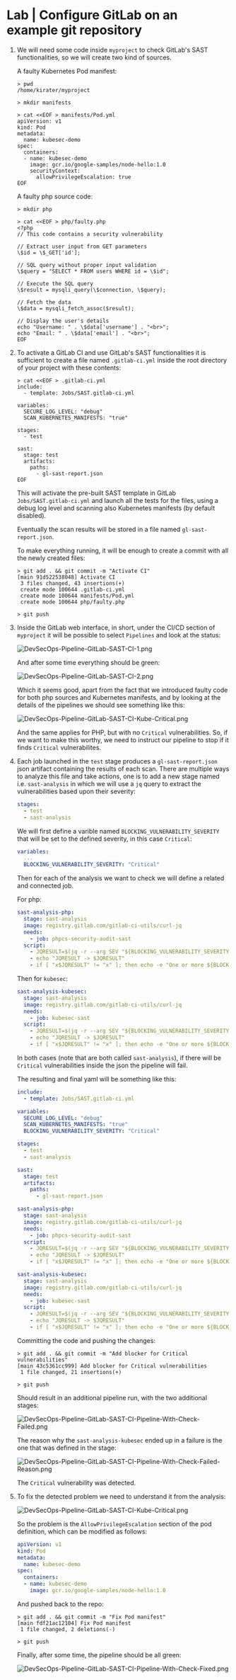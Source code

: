 # Lab | Configure GitLab on an example git repository

1. We will need some code inside `myproject` to check GitLab's SAST
   functionalities, so we will create two kind of sources.

   A faulty Kubernetes Pod manifest:

   ```console
   > pwd
   /home/kirater/myproject

   > mkdir manifests

   > cat <<EOF > manifests/Pod.yml
   apiVersion: v1
   kind: Pod
   metadata:
     name: kubesec-demo
   spec:
     containers:
     - name: kubesec-demo
       image: gcr.io/google-samples/node-hello:1.0
       securityContext:
         allowPrivilegeEscalation: true
   EOF
   ```

   A faulty php source code:

   ```console
   > mkdir php

   > cat <<EOF > php/faulty.php
   <?php
   // This code contains a security vulnerability

   // Extract user input from GET parameters
   \$id = \$_GET['id'];

   // SQL query without proper input validation
   \$query = "SELECT * FROM users WHERE id = \$id";

   // Execute the SQL query
   \$result = mysqli_query(\$connection, \$query);

   // Fetch the data
   \$data = mysqli_fetch_assoc($result);

   // Display the user's details
   echo "Username: " . \$data['username'] . "<br>";
   echo "Email: " . \$data['email'] . "<br>";
   EOF
   ```

2. To activate a GitLab CI and use GitLab's SAST functionalities it is
   sufficient to create a file named `.gitlab-ci.yml` inside the root directory
   of your project with these contents:

   ```console
   > cat <<EOF > .gitlab-ci.yml
   include:
     - template: Jobs/SAST.gitlab-ci.yml

   variables:
     SECURE_LOG_LEVEL: "debug"
     SCAN_KUBERNETES_MANIFESTS: "true"

   stages:
     - test

   sast:
     stage: test
     artifacts:
       paths:
         - gl-sast-report.json
   EOF
   ```

   This will activate the pre-built SAST template in GitLab `Jobs/SAST.gitlab-ci.yml`
   and launch all the tests for the files, using a debug log level and scanning
   also Kubernetes manifests (by default disabled).

   Eventually the scan results will be stored in a file named `gl-sast-report.json`.

   To make everything running, it will be enough to create a commit with all the
   newly created files:

   ```console
   > git add . && git commit -m "Activate CI"
   [main 91d522538048] Activate CI
    3 files changed, 43 insertions(+)
    create mode 100644 .gitlab-ci.yml
    create mode 100644 manifests/Pod.yml
    create mode 100644 php/faulty.php

   > git push
   ```

3. Inside the GitLab web interface, in short, under the CI/CD section of
   `myproject` it will be possible to select `Pipelines` and look at the status:

   ![DevSecOps-Pipeline-GitLab-SAST-CI-1.png](images/DevSecOps-Pipeline-GitLab-SAST-CI-1.png)

   And after some time everything should be green:

   ![DevSecOps-Pipeline-GitLab-SAST-CI-2.png](images/DevSecOps-Pipeline-GitLab-SAST-CI-2.png)

   Which it seems good, apart from the fact that we introduced faulty code for
   both php sources and Kubernetes manifests, and by looking at the details of
   the pipelines we should see something like this:

   ![DevSecOps-Pipeline-GitLab-SAST-CI-Kube-Critical.png](images/DevSecOps-Pipeline-GitLab-SAST-CI-Kube-Critical.png)

   And the same applies for PHP, but with no `Critical` vulnerabilities.
   So, if we want to make this worthy, we need to instruct our pipeline to stop
   if it finds `Critical` vulnerabilites.

4. Each job launched in the `test` stage produces a `gl-sast-report.json` json
   artifact containing the results of each scan.
   There are multiple ways to analyze this file and take actions, one is to add
   a new stage named i.e. `sast-analysis` in which we will use a `jq` query to
   extract the vulnerabilities based upon their severity:

   ```yaml
   stages:
     - test
     - sast-analysis
   ```

   We will first define a varible named `BLOCKING_VULNERABILITY_SEVERITY` that
   will be set to the defined severity, in this case `Critical`:

   ```yaml
   variables:
     ...
     BLOCKING_VULNERABILITY_SEVERITY: "Critical"
   ```

   Then for each of the analysis we want to check we will define a related and
   connected job.

   For php:

   ```yaml
   sast-analysis-php:
     stage: sast-analysis
     image: registry.gitlab.com/gitlab-ci-utils/curl-jq
     needs:
       - job: phpcs-security-audit-sast
     script:
       - JQRESULT=$(jq -r --arg SEV "${BLOCKING_VULNERABILITY_SEVERITY}" '.vulnerabilities[] | select(.severity==$SEV).description' gl-sast-report.json)
       - echo "JQRESULT -> $JQRESULT"
       - if [ "x$JQRESULT" != "x" ]; then echo -e "One or more ${BLOCKING_VULNERABILITY_SEVERITY} vulnerabilities have been found:\n$JQRESULT"; exit 1; fi
   ```

   Then for `kubesec`:

   ```yaml
   sast-analysis-kubesec:
     stage: sast-analysis
     image: registry.gitlab.com/gitlab-ci-utils/curl-jq
     needs:
       - job: kubesec-sast
     script:
       - JQRESULT=$(jq -r --arg SEV "${BLOCKING_VULNERABILITY_SEVERITY}" '.vulnerabilities[] | select(.severity==$SEV).description' gl-sast-report.json)
       - echo "JQRESULT -> $JQRESULT"
       - if [ "x$JQRESULT" != "x" ]; then echo -e "One or more ${BLOCKING_VULNERABILITY_SEVERITY} vulnerabilities have been found:\n$JQRESULT"; exit 1; fi
   ```

   In both cases (note that are both called `sast-analysis`), if there will be
   `Critical` vulnerabilities inside the json the pipeline will fail.

   The resulting and final yaml will be something like this:

   ```yaml
   include:
     - template: Jobs/SAST.gitlab-ci.yml

   variables:
     SECURE_LOG_LEVEL: "debug"
     SCAN_KUBERNETES_MANIFESTS: "true"
     BLOCKING_VULNERABILITY_SEVERITY: "Critical"

   stages:
     - test
     - sast-analysis

   sast:
     stage: test
     artifacts:
       paths:
         - gl-sast-report.json

   sast-analysis-php:
     stage: sast-analysis
     image: registry.gitlab.com/gitlab-ci-utils/curl-jq
     needs:
       - job: phpcs-security-audit-sast
     script:
       - JQRESULT=$(jq -r --arg SEV "${BLOCKING_VULNERABILITY_SEVERITY}" '.vulnerabilities[] | select(.severity==$SEV).description' gl-sast-report.json)
       - echo "JQRESULT -> $JQRESULT"
       - if [ "x$JQRESULT" != "x" ]; then echo -e "One or more ${BLOCKING_VULNERABILITY_SEVERITY} vulnerabilities have been found:\n$JQRESULT"; exit 1; fi

   sast-analysis-kubesec:
     stage: sast-analysis
     image: registry.gitlab.com/gitlab-ci-utils/curl-jq
     needs:
       - job: kubesec-sast
     script:
       - JQRESULT=$(jq -r --arg SEV "${BLOCKING_VULNERABILITY_SEVERITY}" '.vulnerabilities[] | select(.severity==$SEV).description' gl-sast-report.json)
       - echo "JQRESULT -> $JQRESULT"
       - if [ "x$JQRESULT" != "x" ]; then echo -e "One or more ${BLOCKING_VULNERABILITY_SEVERITY} vulnerabilities have been found:\n$JQRESULT"; exit 1; fi
   ```

   Committing the code and pushing the changes:

   ```console
   > git add . && git commit -m "Add blocker for Critical vulnerabilities"
   [main 43c5361cc999] Add blocker for Critical vulnerabilities
    1 file changed, 21 insertions(+)

   > git push
   ```

   Should result in an additional pipeline run, with the two additional stages:

   ![DevSecOps-Pipeline-GitLab-SAST-CI-Pipeline-With-Check-Failed.png](images/DevSecOps-Pipeline-GitLab-SAST-CI-Pipeline-With-Check-Failed.png)

   The reason why the `sast-analysis-kubesec` ended up in a failure is the one
   that was defined in the stage:

   ![DevSecOps-Pipeline-GitLab-SAST-CI-Pipeline-With-Check-Failed-Reason.png](images/DevSecOps-Pipeline-GitLab-SAST-CI-Pipeline-With-Check-Failed-Reason.png)

   The `Critical` vulnerability was detected.

5. To fix the detected problem we need to understand it from the analysis:

   ![DevSecOps-Pipeline-GitLab-SAST-CI-Kube-Critical.png](images/DevSecOps-Pipeline-GitLab-SAST-CI-Kube-Critical.png)

   So the problem is the `AllowPrivilegeEscalation` section of the pod
   definition, which can be modified as follows:

   ```yaml
   apiVersion: v1
   kind: Pod
   metadata:
     name: kubesec-demo
   spec:
     containers:
     - name: kubesec-demo
       image: gcr.io/google-samples/node-hello:1.0
   ```

   And pushed back to the repo:

   ```console
   > git add . && git commit -m "Fix Pod manifest"
   [main fdf21ac12104] Fix Pod manifest
    1 file changed, 2 deletions(-)

   > git push
   ```

   Finally, after some time, the pipeline should be all green:

   ![DevSecOps-Pipeline-GitLab-SAST-CI-Pipeline-With-Check-Fixed.png](images/DevSecOps-Pipeline-GitLab-SAST-CI-Pipeline-With-Check-Fixed.png)
